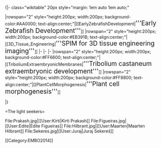 {|- class="wikitable" 20px style="margin: 1em auto 1em auto;" 

|rowspan="2" style="height:200px; width:200px; background-color:#AA0000; text-align:center;"|[[EarlyZebrafishDevelopment|<span style="font-size:150%">'''Early Zebrafish Development'''</span>]]
|rowspan="2" style="height:200px; width:200px; background-color:#EB391B; text-align:center;"|[[3D_Tissue_Engineering|<span style="font-size:150%">'''SPIM for 3D tissue engineering imaging'''</span>]]
|-
|-
|-
|rowspan="2" style="height:200px; width:200px; background-color:#FF6600; text-align:center;"|[[TriboliumExtraembryonicMembranes|<span style="font-size:150%">'''Tribolium castaneum extraembryonic development'''</span>]]
|rowspan="2" style="height:200px; width:200px; background-color:#FF8800; text-align:center;"|[[PlantCellMorphogenesis|<span style="font-size:150%">'''Plant cell morphogenesis'''</span>]]

|}


=The light seekers=

<gallery>
File:Prakash.jpg|[[User:Kirti|Kirti Prakash]]
File:Figueiras.jpg|[[User:Edite|Edite Figueiras]]
File:Hilbrant.jpg|[[User:Maarten|Maarten Hilbrant]]
File:Sekeres.jpg|[[User:Juraj|Juraj Sekereš]]
</gallery>

[[Category:EMBO2014]]
